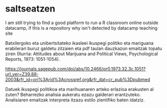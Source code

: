 # saltseatzen
I am still trying to find a good platform to run a R classroom online outside datacamp, if this is a repository why isn't detected
by datacamp teaching site

Batxilergoko eta unibertsitateko ikasleei ikuspegi politiko eta mariguana erabilerari buruz galdetu zitzaien eta pdf taulan dauzkazun emaitzak topatu ziren (Iturria: Attitudes about Marijuana and Political Views, Psychological Reports, 1973: 1051-1054).

<https://journals.sagepub.com/doi/abs/10.2466/pr0.1973.32.3c.1051?url_ver=Z39.88-2003&rfr_id=ori%3Arid%3Acrossref.org&rfr_dat=cr_pub%3Dpubmed>

Datuek ikuspegi politikoa eta marihuanaren arteko erlazioa erakusten al zuten? Beharrezko analisia aukeratu ezazu galderari erantzuteko. Analisiaren emaitzak interpreta itzazu estilo zientifiko baten idatziz.
